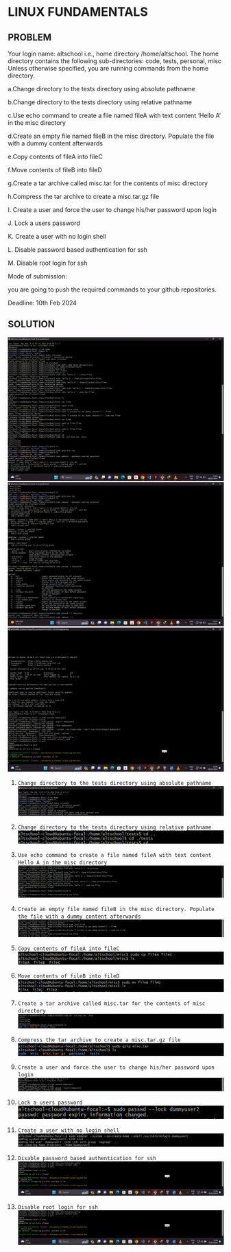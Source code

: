 # LINUX FUNDAMENTALS

## PROBLEM
Your login name: altschool i.e., home directory /home/altschool. The home directory contains the following sub-directories: code, tests, personal, misc Unless otherwise specified, you are running commands from the home directory.

a.Change directory to the tests directory using absolute pathname

b.Change directory to the tests directory using relative pathname

c.Use echo command to create a file named fileA with text content ‘Hello A’ in the misc directory

d.Create an empty file named fileB in the misc directory. Populate the file with a dummy content afterwards

e.Copy contents of fileA into fileC

f.Move contents of fileB into fileD

g.Create a tar archive called misc.tar for the contents of misc directory

h.Compress the tar archive to create a misc.tar.gz file

I. Create a user and force the user to change his/her password upon login

J. Lock a users password

K. Create a user with no login shell

L. Disable password based authentication for ssh

M. Disable root login for ssh

Mode of submission:

you are going to push the required commands to your github repositories.

Deadline: 10th Feb 2024

## SOLUTION

![fullscreen1](images/fs1.png) ![fullscreen1](images/fs2.png) ![fullscreen1](images/fs3.png)


1. `Change directory to the tests directory using absolute pathname`
    ![absolute path](images/one.png)

2. `Change directory to the tests directory using relative pathname`
    ![relative path](images/two.png)

3. `Use echo command to create a file named fileA with text content Hello A in the misc directory`
    ![create fileA](images/three.png)

4. `Create an empty file named fileB in the misc directory. Populate the file with a dummy content afterwards`
    ![create empty file](images/four.png)

5. `Copy contents of fileA into fileC`
    ![cut fileA](images/five.png)

6. `Move contents of fileB into fileD`
    ![move fileB](images/six.png)

7. `Create a tar archive called misc.tar for the contents of misc directory`
    ![create .tar archive](images/seven.png)

8. `Compress the tar archive to create a misc.tar.gz file`
    ![compress misc.tar to gz](images/eight.png)

9. `Create a user and force the user to change his/her password upon login`
    ![new user with no passwd](images/nine.png)

10. `Lock a users password`
    ![lock user passwd](images/ten.png)

11. `Create a user with no login shell`
    ![no login shell](images/eleven.png)

12. `Disable password based authentication for ssh`
    ![disable passwd](images/twelve_thirteen.png)

13. `Disable root login for ssh`
    ![disable root login for ssh](images/twelve_thirteen.png)